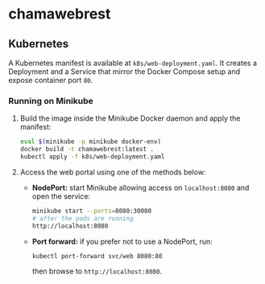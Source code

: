 # chamawebrest

## Kubernetes

A Kubernetes manifest is available at `k8s/web-deployment.yaml`. It creates a
Deployment and a Service that mirror the Docker Compose setup and expose
container port `80`.

### Running on Minikube

1. Build the image inside the Minikube Docker daemon and apply the manifest:

   ```bash
   eval $(minikube -p minikube docker-env)
   docker build -t chamawebrest:latest .
   kubectl apply -f k8s/web-deployment.yaml
   ```

2. Access the web portal using one of the methods below:

   * **NodePort:** start Minikube allowing access on `localhost:8080` and open
     the service:

     ```bash
     minikube start --ports=8080:30080
     # after the pods are running
     http://localhost:8080
     ```

   * **Port forward:** if you prefer not to use a NodePort, run:

     ```bash
     kubectl port-forward svc/web 8080:80
     ```

     then browse to `http://localhost:8080`.

